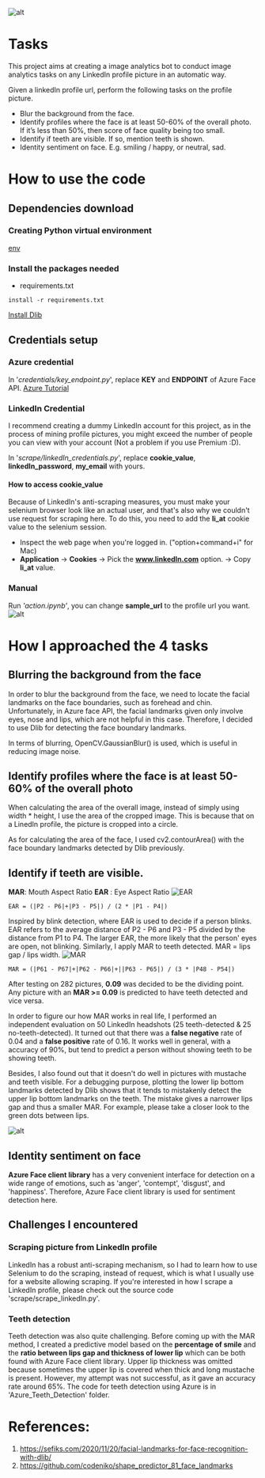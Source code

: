 ![alt](screenshots/my_LinkedIn.png)
# Tasks
This project aims at creating a image analytics bot to conduct image analytics tasks on any LinkedIn profile picture in an automatic way. 

Given a linkedIn profile url, perform the following tasks on the profile picture.
- Blur the background from the face.
- Identify profiles where the face is at least 50-60% of the overall photo. If it’s less than 50%, then score of face quality being too small.
- Identify if teeth are visible. If so, mention teeth is shown.
- Identity sentiment on face. E.g. smiling / happy, or neutral, sad.


# How to use the code
## Dependencies download
### Creating Python virtual environment
[env](https://docs.python.org/3/library/venv.html)
### Install the packages needed
- requirements.txt
```shell
install -r requirements.txt
```
[Install Dlib](https://www.pyimagesearch.com/2017/03/27/how-to-install-dlib/)

## Credentials setup
### Azure credential
In '*credentials/key_endpoint.py*', replace **KEY** and **ENDPOINT** of Azure Face API.
[Azure Tutorial](https://docs.microsoft.com/en-au/azure/cognitive-services/face/quickstarts/client-libraries?tabs=visual-studio&pivots=programming-language-python)
### LinkedIn Credential
I recommend creating a dummy LinkedIn account for this project, as in the process of mining profile pictures, you might exceed the number of people you can view with your account (Not a problem if you use Premium :D).

In '*scrape/linkedIn_credentials.py*', replace **cookie_value**, **linkedIn_password**, **my_email** with yours.
#### How to access cookie_value
Because of LinkedIn's anti-scraping measures, you must make your selenium browser look like an actual user, and that's also why we couldn't use request for scraping here. To do this, you need to add the **li_at** cookie value to the selenium session.
- Inspect the web page when you're logged in. ("option+command+i" for Mac)
- **Application** -> **Cookies** -> Pick the **www.linkedIn.com** option. -> Copy **li_at** value.

### Manual
Run *'action.ipynb'*, you can change **sample_url** to the profile url you want.
![alt](screenshots/change_profile_url.png)

# How I approached the 4 tasks
## Blurring the background from the face
In order to blur the background from the face, we need to locate the facial landmarks on the face boundaries, such as forehead and chin. Unfortunately, in Azure face API, the facial landmarks given only involve eyes, nose and lips, which are not helpful in this case. Therefore, I decided to use Dlib for detecting the face boundary landmarks.

In terms of blurring, OpenCV.GaussianBlur() is used, which is useful in reducing image noise.

## Identify profiles where the face is at least 50-60% of the overall photo
When calculating the area of the overall image, instead of simply using width * height, I use the area of the cropped image. This is because that on a LinedIn profile, the picture is cropped into a circle.

As for calculating the area of the face, I used cv2.contourArea() with the face boundary landmarks detected by Dlib previously.

## Identify if teeth are visible.
**MAR**: Mouth Aspect Ratio
**EAR** : Eye Aspect Ratio
![EAR](screenshots/EAR.jpg)
```shell
EAR = (|P2 - P6|+|P3 - P5|) / (2 * |P1 - P4|)
```

Inspired by blink detection, where EAR is used to decide if a person blinks. EAR refers to the average distance of P2 - P6 and P3 - P5 divided by the distance from P1 to P4. The larger EAR, the more likely that the person' eyes are open, not blinking. Similarly, I apply MAR to teeth detected. MAR = lips gap / lips width.
![MAR](screenshots/MAR.png)
```shell
MAR = (|P61 - P67|+|P62 - P66|+||P63 - P65|) / (3 * |P48 - P54|)
```
After testing on 282 pictures, **0.09** was decided to be the dividing point. Any picture with an **MAR >= 0.09** is predicted to have teeth detected and vice versa.

In order to figure our how MAR works in real life, I performed an independent evaluation on 50 LinkedIn headshots (25 teeth-detected & 25 no-teeth-detected). It turned out that there was a **false negative** rate of 0.04 and a **false positive** rate of 0.16. It works well in general, with a accuracy of 90%, but tend to predict a person without showing teeth to be showing teeth.

Besides, I also found out that it doesn't do well in pictures with mustache and teeth visible. For a debugging purpose, plotting the lower lip bottom landmarks detected by Dlib shows that it tends to mistakenly detect the upper lip bottom landmarks on the teeth. The mistake gives a narrower lips gap and thus a smaller MAR.
For example, please take a closer look to the green dots between lips.

![alt](screenshots/mustache_example.png)


## Identity sentiment on face
**Azure Face client library** has a very convenient interface for detection on a wide range of emotions, such as 'anger', 'contempt', 'disgust', and 'happiness'. Therefore, Azure Face client library is used for sentiment detection here.

## Challenges I encountered
### Scraping picture from LinkedIn profile
LinkedIn has a robust anti-scraping mechanism, so I had to learn how to use Selenium to do the scraping, instead of request, which is what I usually use for a website allowing scraping. If you're interested in how I scrape a LinkedIn profile, please check out the source code 'scrape/scrape_linkedIn.py'.

### Teeth detection
Teeth detection was also quite challenging. Before coming up with the MAR method, I created a predictive model based on the **percentage of smile** and the **ratio between lips gap and thickness of lower lip** which can be both found with Azure Face client library. Upper lip thickness was omitted because sometimes the upper lip is covered when thick and long mustache is present. However, my attempt was not successful, as it gave an accuracy rate around 65%. The code for teeth detection using Azure is in 'Azure_Teeth_Detection' folder.

# References:
1. https://sefiks.com/2020/11/20/facial-landmarks-for-face-recognition-with-dlib/
2. https://github.com/codeniko/shape_predictor_81_face_landmarks
